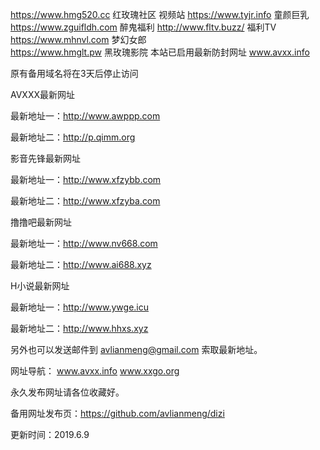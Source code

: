 
https://www.hmg520.cc 红玫瑰社区 
视频站
https://www.tyjr.info 童颜巨乳  
https://www.zguifldh.com 醉鬼福利
http://www.fltv.buzz/  福利TV
https://www.mhnvl.com 梦幻女郎   
https://www.hmglt.pw 黑玫瑰影院
本站已启用最新防封网址 www.avxx.info


原有备用域名将在3天后停止访问


AVXXX最新网址


最新地址一：http://www.awppp.com


最新地址二：http://p.qimm.org


影音先锋最新网址


最新地址一：http://www.xfzybb.com


最新地址二：http://www.xfzyba.com


撸撸吧最新网址


最新地址一：http://www.nv668.com


最新地址二：http://www.ai688.xyz


H小说最新网址


最新地址一：http://www.ywge.icu


最新地址二：http://www.hhxs.xyz


另外也可以发送邮件到 avlianmeng@gmail.com 索取最新地址。


网址导航： www.avxx.info www.xxgo.org


永久发布网址请各位收藏好。


备用网址发布页：https://github.com/avlianmeng/dizi


更新时间：2019.6.9
